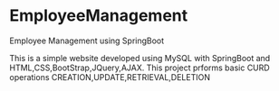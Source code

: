# EmployeeManagement
Employee Management using SpringBoot

This is a simple website developed using MySQL with SpringBoot and HTML,CSS,BootStrap,JQuery,AJAX.
This project prforms basic CURD operations CREATION,UPDATE,RETRIEVAL,DELETION
